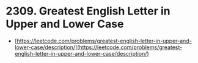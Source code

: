 # 2309. Greatest English Letter in Upper and Lower Case

- [https://leetcode.com/problems/greatest-english-letter-in-upper-and-lower-case/description/](https://leetcode.com/problems/greatest-english-letter-in-upper-and-lower-case/description/)
